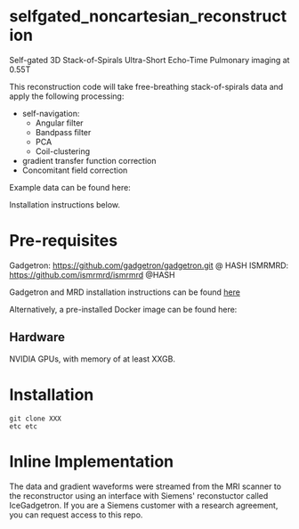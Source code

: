 # selfgated_noncartesian_reconstruction
Self-gated 3D Stack-of-Spirals Ultra-Short Echo-Time Pulmonary imaging at 0.55T

This reconstruction code will take free-breathing stack-of-spirals data and apply the following processing:
- self-navigation:
  -  Angular filter
  -  Bandpass filter
  -  PCA
  -  Coil-clustering
- gradient transfer function correction
- Concomitant field correction

Example data can be found here:

Installation instructions below.

# Pre-requisites
Gadgetron: https://github.com/gadgetron/gadgetron.git @ HASH
ISMRMRD: https://github.com/ismrmrd/ismrmrd @HASH

Gadgetron and MRD installation instructions can be found [here](https://github.com/gadgetron/gadgetron/wiki/Linux-Installation-%28Gadgetron-4%29)

Alternatively, a pre-installed Docker image can be found here: 

## Hardware
NVIDIA GPUs, with memory of at least XXGB. 

# Installation
```
git clone XXX
etc etc
```

# Inline Implementation
The data and gradient waveforms were streamed from the MRI scanner to the reconstructor using an interface with Siemens' reconstuctor called IceGadgetron. If you are a Siemens customer with a research agreement, you can request access to this repo.   


